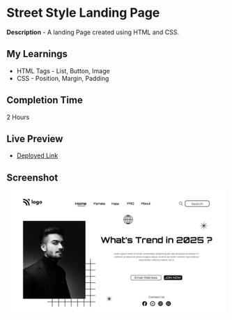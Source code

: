 # Street Style Landing Page
**Description** - A landing Page created using HTML and CSS.

## My Learnings
- HTML Tags - List, Button, Image
- CSS - Position, Margin, Padding

## Completion Time
2 Hours

## Live Preview
- [Deployed Link](https://illustrious-sunburst-ccccbc.netlify.app/)

## Screenshot
![Thumbnail](./1.png)
